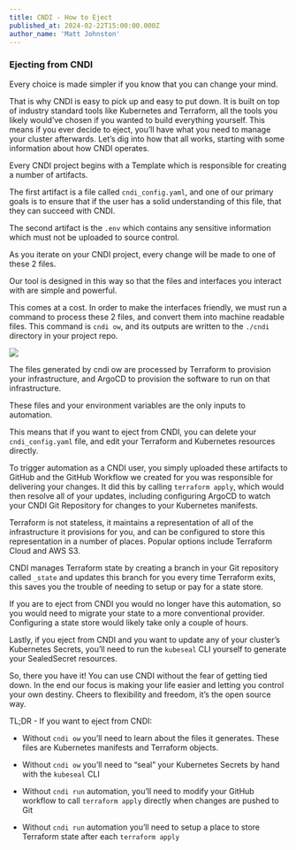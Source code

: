 ```yaml
---
title: CNDI - How to Eject
published_at: 2024-02-22T15:00:00.000Z
author_name: 'Matt Johnston'
---
```


### Ejecting from CNDI

Every choice is made simpler if you know that you can change your mind.

That is why CNDI is easy to pick up and easy to put down. It is built on top of
industry standard tools like Kubernetes and Terraform, all the tools you likely
would’ve chosen if you wanted to build everything yourself. This means if you
ever decide to eject, you’ll have what you need to manage your cluster
afterwards. Let’s dig into how that all works, starting with some information
about how CNDI operates.

Every CNDI project begins with a Template which is responsible for creating a
number of artifacts.

The first artifact is a file called `cndi_config.yaml`, and one of our primary
goals is to ensure that if the user has a solid understanding of this file, that
they can succeed with CNDI.

The second artifact is the `.env` which contains any sensitive information which
must not be uploaded to source control.

As you iterate on your CNDI project, every change will be made to one of these 2
files.

Our tool is designed in this way so that the files and interfaces you interact
with are simple and powerful.

This comes at a cost. In order to make the interfaces friendly, we must run a
command to process these 2 files, and convert them into machine readable files.
This command is `cndi ow`, and its outputs are written to the `./cndi` directory
in your project repo.

![](/images/posts/cndi-how-to-eject/cndi-ow-visual.png)

The files generated by cndi ow are processed by Terraform to provision your
infrastructure, and ArgoCD to provision the software to run on that
infrastructure.

These files and your environment variables are the only inputs to automation.

This means that if you want to eject from CNDI, you can delete your
`cndi_config.yaml` file, and edit your Terraform and Kubernetes resources
directly.

To trigger automation as a CNDI user, you simply uploaded these artifacts to
GitHub and the GitHub Workflow we created for you was responsible for delivering
your changes. It did this by calling `terraform apply`, which would then resolve
all of your updates, including configuring ArgoCD to watch your CNDI Git
Repository for changes to your Kubernetes manifests.

Terraform is not stateless, it maintains a representation of all of the
infrastructure it provisions for you, and can be configured to store this
representation in a number of places. Popular options include Terraform Cloud
and AWS S3.

CNDI manages Terraform state by creating a branch in your Git repository called
`_state` and updates this branch for you every time Terraform exits, this saves
you the trouble of needing to setup or pay for a state store.

If you are to eject from CNDI you would no longer have this automation, so you
would need to migrate your state to a more conventional provider. Configuring a
state store would likely take only a couple of hours.

Lastly, if you eject from CNDI and you want to update any of your cluster’s
Kubernetes Secrets, you’ll need to run the `kubeseal` CLI yourself to generate
your SealedSecret resources.

So, there you have it! You can use CNDI without the fear of getting tied down.
In the end our focus is making your life easier and letting you control your own
destiny. Cheers to flexibility and freedom, it’s the open source way.

TL;DR - If you want to eject from CNDI:

- Without `cndi ow` you’ll need to learn about the files it generates. These
  files are Kubernetes manifests and Terraform objects.

- Without `cndi ow` you’ll need to “seal” your Kubernetes Secrets by hand with
  the `kubeseal` CLI

- Without `cndi run` automation, you’ll need to modify your GitHub workflow to
  call `terraform apply` directly when changes are pushed to Git

- Without `cndi run` automation you’ll need to setup a place to store Terraform
  state after each `terraform apply`
